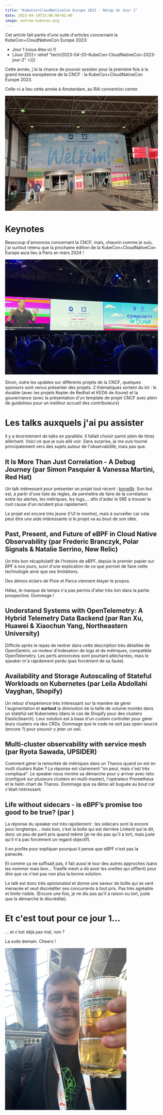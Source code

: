 ```yaml
---
title: "KubeCon+CloudNativeCon Europe 2023 - Récap du Jour 1"
date: 2023-04-19T23:00:00+02:00
image: entree-kubecon.png
---
```


Cet article fait partie d'une suite d'articles concernant la KubeCon+CloudNativeCon Europe 2023:
* Jour 1 (vous êtes ici !)
* [Jour 2]({{< relref "tech/2023-04-20-KubeCon-CloudNativeCon-2023-jour-2" >}})

Cette année, j'ai la chance de pouvoir assister pour la première fois à la grand messe européenne de la CNCF : la KubeCon+CloudNativeCon Europe 2023.

Celle-ci a lieu cette année à Amsterdam, au RAI convention center.

![L'entrée de la conférence](entree-kubecon.png)

# Keynotes

Beaucoup d'annonces concernant la CNCF, mais, chauvin comme je suis, j'ai surtout retenu que la prochaine édition de la KubeCon+CloudNativeCon Europe aura lieu à Paris en mars 2024 !

![L'annonce de la date de la KubeCon+CloudNativeCOn Europe 2024](annonce-paris.png)

Sinon, outre les updates sur différents projets de la CNCF, quelques sponsors sont venus présenter des projets. 2 thématiques sortent du lot : le durable (avec les projets Kepler de Redhat et KEDA de Azure) et la gouvernance (avec la présentation d'un template de projet CNCF avec plein de guidelines pour un meilleur accueil des contributeurs)

# Les talks auxquels j'ai pu assister

Il y a énormément de talks en parallèle. Il fallait choisir parmi plein de titres alléchant. Voici ce que je suis allé voir. Sans surprise, je me suis tourné principalement vers des sujets autour de l'observabilité, mais pas que.

## It Is More Than Just Correlation - A Debug Journey (par Simon Pasquier & Vanessa Martini, Red Hat)

Un talk intéressant pour présenter un projet tout récent : [korrel8r](https://github.com/korrel8r/korrel8r).
Son but est, à partir d'une liste de règles, de permettre de faire de la corrélation entre les alertes, les métriques, les logs,... afin d'aider le SRE à trouver la root cause d'un incident plus rapidement.

Le projet est encore très jeune (l'UI le montre), mais à surveiller car cela peut être une aide intéressante si le projet va au bout de son idée.

## Past, Present, and Future of eBPF in Cloud Native Observability (par Frederic Branczyk, Polar Signals & Natalie Serrino, New Relic)

Un très bon récapitulatif de l'histoire de eBPF, depuis le premier papier sur BPF à nos jours, suivi d'une explication de ce que permet de faire cette technologie ainsi que ses limitations.

Des démos éclairs de Pixie et Parca viennent étayer le propos.

Hélas, le manque de temps n'a pas permis d'aller très loin dans la partie prospective. Dommage !

## Understand Systems with OpenTelemetry: A Hybrid Telemetry Data Backend (par Ran Xu, Huawei & Xiaochun Yang, Northeastern University)

Difficile après le repas de rentrer dans cette description très détaillée de OpenGemini, un moteur d'indexation de logs et de métriques, compatible OpenTelemetry.
Les perfs annoncées sont pourtant alléchantes, mais le speaker m'a rapidement perdu (pas forcément de sa faute).

## Availability and Storage Autoscaling of Stateful Workloads on Kubernetes (par Leila Abdollahi Vayghan, Shopify)

Un retour d'expérience très intéressant sur la manière de gérer l'augmentation et **surtout** la diminution de la taille de volume montés dans un stateful set Kubernetes (dans le cas de Shopify pour des clusters ElasticSearch).
Leur solution est à base d'un custom controller pour gérer leurs clusters via des CRDs. Dommage que le code ne soit pas open-sourcé (encore ?) pour pouvoir y jeter un oeil.

## Multi-cluster observability with service mesh (par Ryota Sawada, UPSIDER)

Comment gérer la remontée de métriques dans un Thanos quand on est en multi clusters Kube ? La réponse est clairement "on peut, mais c'est très compliqué".
Le speaker nous montre sa démarche pour y arriver avec Istio (configuré sur plusieurs clusters en multi-master), l'opérateur Prometheus et le helm chart de Thanos. Dommage que sa démo ait buguée au bout car c'était intéressant.

## Life without sidecars - is eBPF’s promise too good to be true? (par )

La réponse du speaker est très rapidement : les sidecars sont là encore pour longtemps... mais bon, c’est la boîte qui est derrière Linkerd qui le dit, donc un peu de parti pris quand même (je ne dis pas qu'il a tort, mais juste qu'il n'a pas forcément un regard objectif).

Il en profite pour expliquer pourquoi il pense que eBPF n'est pas la panacée.

Et comme ça ne suffisait pas, il fait aussi le tour des autres approches (sans les nommer mais bon... Traefik mesh a dû avoir les oreilles qui sifflent) pour dire que ce n'est pas non plus la bonne solution.

Le talk est donc très *opinionated* et donne une saveur de boîte qui se sent menacée et veut discréditer ses concurrents à tout prix. Pas très agréable et limite risible. (Encore une fois, je ne dis pas qu'il a raison ou tort, juste que la démarche le discrédite).

# Et c'est tout pour ce jour 1...

... et c'est déjà pas mal, non ?

La suite demain. Cheers !

![Zibok et une bière](zibok-biere.jpg)
